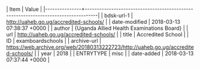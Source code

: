 | Item          | Value                                                                             |
|---------------+-----------------------------------------------------------------------------------|
| bdsk-url-1    | http://uaheb.go.ug/accredited-schools/                                            |
| date-modified | 2018-03-13 07:38:37 +0000                                                         |
| author        | {Uganda Allied Health Examinations Board}                                         |
| url           | http://uaheb.go.ug/accredited-schools/                                            |
| title         | Accredited School                                                                 |
| ID            | examboardschools                                                                  |
| archive-url   | https://web.archive.org/web/20180313222723/http://uaheb.go.ug/accredited-schools/ |
| year          | 2018                                                                              |
| ENTRYTYPE     | misc                                                                              |
| date-added    | 2018-03-13 07:37:44 +0000                                                         |